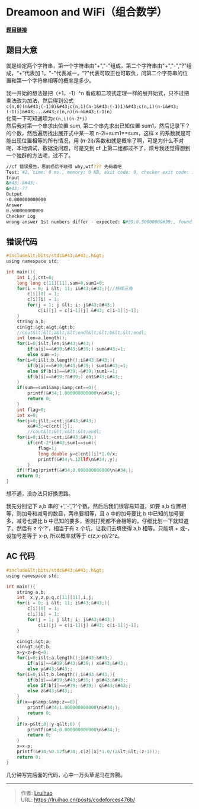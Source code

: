 # Dreamoon and WiFi（组合数学）


**[题目链接](https://codeforces.com/contest/476/problem/B)**

## 题目大意

就是给定两个字符串，第一个字符串由&#34;&#43;&#34;,&#34;-&#34;组成，第二个字符串由&#34;&#43;&#34;,&#34;-&#34;,&#34;?&#34;组成，“&#43;”代表加 1，&#34;-&#34;代表减一，“?&#34;代表可取正也可取负，问第二个字符串的位置和第一个字符串相等的概率是多少。

我一开始的想法是把（&#43;1，-1）^n 看成和二项式定理一样的展开始式，只不过把乘法改为加法，然后得到公式  
`c(n,0)(n&#43;(-1)0)&#43;c(n,1)(n-1&#43;(-1)1)&#43;c(n,i)(n-i&#43;(-1)i)&#43;...&#43;c(n,n)(n-n&#43;(-1)n)`  
化简一下可知通项为`c(n,i)(n-2*i)`  
然后我对第一个串求出位置 sum, 第二个串先求出已知位置 sum1，然后记录下？的个数，然后遍历找出展开式中某一项 n-2i&#43;sum1==sum，这样 x 的系数就是可能出现位置相等的所有情况，用 (n-2i)/系数和就是概率了啊，可是为什么不对呢，本地调试，数据没问题，可是交到 cf 上第二组都过不了，烦亏我还觉得想到一个独辟的方法呢，过不了。

```bash
//cf 错误报告，思前恐后不晓得 why,wtf??? 先码着吧
Test: #2, time: 0 ms., memory: 0 KB, exit code: 0, checker exit code: 1, verdict: WRONG_ANSWER
Input
&#43;-&#43;-
&#43;-??
Output
-0.000000000000
Answer
0.500000000000
Checker Log
wrong answer 1st numbers differ - expected: &#39;0.5000000&#39;, found: &#39;-0.0000000&#39;, error = &#39;0.5000000&#39;
```

## 错误代码

```c
#include&lt;bits/stdc&#43;&#43;.h&gt;
using namespace std;

int main(){
    int i,j,cnt=0;
    long long c[11][11],sum=0,sum1=0;
    for(i = 0; i &lt; 11; i&#43;&#43;){//杨辉三角
        c[i][0] = 1;
        c[i][i] = 1;
        for(j = 1; j &lt; i; j&#43;&#43;)
            c[i][j] = c[i-1][j] &#43; c[i-1][j-1];
    }
    string a,b;
    cin&gt;&gt;a&gt;&gt;b;
    //cout&lt;&lt;a&lt;&lt;endl&lt;&lt;b&lt;&lt;endl;
    int len=a.length();
    for(i=0;i&lt;len;i&#43;&#43;)
        if(a[i]==&#39;&#43;&#39;) sum&#43;=1;
        else sum-=1;
    for(i=0;i&lt;b.length();i&#43;&#43;){
        if(b[i]==&#39;&#43;&#39;) sum1&#43;=1;
        else if(b[i]==&#39;-&#39;)sum1-=1;
        if(b[i]==&#39;?&#39;) cnt&#43;&#43;;
    }
    if(sum==sum1&amp;&amp;cnt==0){
        printf(&#34;1.000000000000\n&#34;);
        return 0;
    }
    int flag=0;
    int x=0;
    for(j=0;j&lt;=cnt;j&#43;&#43;)
        x&#43;=c[cnt][j];
        //cout&lt;&lt;x&lt;&lt;endl;
    for(i=0;i&lt;=cnt;i&#43;&#43;)
        if(cnt-2*i&#43;sum1==sum){
            flag=1;
            long double y=c[cnt][i]*1.0/x;
            printf(&#34;%.12llf\n&#34;,y);
        }
    if(!flag)printf(&#34;0.000000000000\n&#34;);
    return 0;
}
```

想不通，没办法只好换思路。

我先分别记下 a,b 串的&#39;&#43;&#39;,&#39;-&#39;,&#39;?&#39;个数，然后后我们很容易知道，如要 a,b 位置相等，则加号和减号的数目，两串要相等，且 a 中的加号要比 b 中已知的加号要多，减号也要比 b 中已知的要多，否则打死都不会相等的，仔细比划一下就知道了。然后有 z 个‘?’，相当于有 z 个坑，让我们去填使得 a,b 相等。只能填 &#43; 或-，设加号差等于 x-p, 所以概率就等于 c(z,x-p)/2^z。

## AC 代码

```c
#include&lt;bits/stdc&#43;&#43;.h&gt;
using namespace std;

int main(){
    string a,b;
    int  x,y,z,p,q,c[11][11],i,j;
    for(i = 0; i &lt; 11; i&#43;&#43;){
        c[i][0] = 1;
        c[i][i] = 1;
        for(j = 1; j &lt; i; j&#43;&#43;)
            c[i][j] = c[i-1][j] &#43; c[i-1][j-1];
    }

    cin&gt;&gt;a;
    cin&gt;&gt;b;
    x=y=z=p=q=0;
    for(i=0;i&lt;a.length();i&#43;&#43;)
        if(a[i]==&#39;&#43;&#39;) x&#43;&#43;;
        else y&#43;&#43;;
    for(i=0;i&lt;b.length();i&#43;&#43;){
        if(b[i]==&#39;&#43;&#39;) p&#43;&#43;;
        else if(b[i]==&#39;-&#39;) q&#43;&#43;;
        else z&#43;&#43;;
    }
    if(x==p&amp;&amp;z==0){
        printf(&#34;1.000000000000\n&#34;);
        return 0;
    }
    if(x-p&lt;0||y-q&lt;0) {
        printf(&#34;0.000000000000\n&#34;);
        return 0;
    }
    x=x-p;
    printf(&#34;%0.12f&#34;,c[z][x]*1.0/(2&lt;&lt;(z-1)));
    return 0;
}
```

几分钟写完后面的代码，心中一万头草泥马在奔腾。


---

> 作者: [Lruihao](https://github.com/Lruihao)  
> URL: https://lruihao.cn/posts/codeforces476b/  

